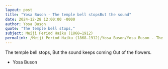 ```yaml
---
layout: post
title: "Yosa Buson - The temple bell stopsBut the sound"
date: 2024-12-28 12:00:00 -0000
author: Yosa Buson
quote: "The temple bell stops,"
subject: Meiji Period Haiku (1868–1912)
permalink: /Meiji Period Haiku (1868–1912)/Yosa Buson/Yosa Buson - The temple bell stopsBut the sound
---
```


The temple bell stops,
But the sound keeps coming
Out of the flowers.

- Yosa Buson
